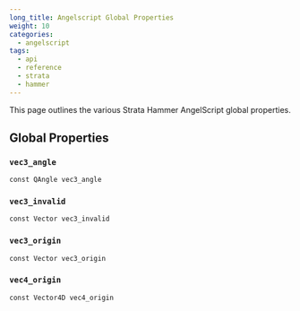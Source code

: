 ```yaml
---
long_title: Angelscript Global Properties
weight: 10
categories:
  - angelscript
tags:
  - api
  - reference
  - strata
  - hammer
---
```


This page outlines the various Strata Hammer AngelScript global properties.

## Global Properties

### `vec3_angle`

```as
const QAngle vec3_angle
```

### `vec3_invalid`

```as
const Vector vec3_invalid
```

### `vec3_origin`

```as
const Vector vec3_origin
```

### `vec4_origin`

```as
const Vector4D vec4_origin
```
